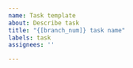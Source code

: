 ```yaml
---
name: Task template
about: Describe task
title: "{[branch_num]} task name"
labels: task
assignees: ''

---
```



